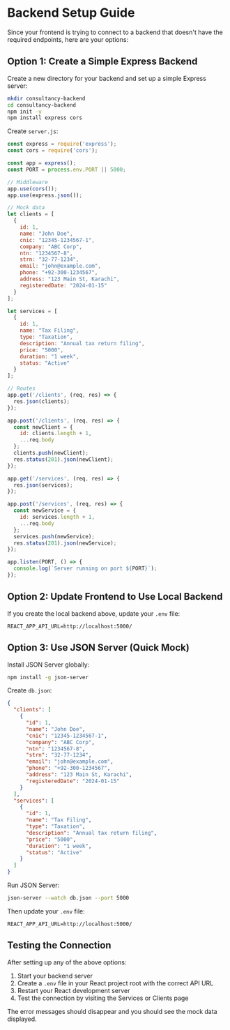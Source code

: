 # Backend Setup Guide

Since your frontend is trying to connect to a backend that doesn't have the required endpoints, here are your options:

## Option 1: Create a Simple Express Backend

Create a new directory for your backend and set up a simple Express server:

```bash
mkdir consultancy-backend
cd consultancy-backend
npm init -y
npm install express cors
```

Create `server.js`:

```javascript
const express = require('express');
const cors = require('cors');

const app = express();
const PORT = process.env.PORT || 5000;

// Middleware
app.use(cors());
app.use(express.json());

// Mock data
let clients = [
  {
    id: 1,
    name: "John Doe",
    cnic: "12345-1234567-1",
    company: "ABC Corp",
    ntn: "1234567-8",
    strn: "32-77-1234",
    email: "john@example.com",
    phone: "+92-300-1234567",
    address: "123 Main St, Karachi",
    registeredDate: "2024-01-15"
  }
];

let services = [
  {
    id: 1,
    name: "Tax Filing",
    type: "Taxation",
    description: "Annual tax return filing",
    price: "5000",
    duration: "1 week",
    status: "Active"
  }
];

// Routes
app.get('/clients', (req, res) => {
  res.json(clients);
});

app.post('/clients', (req, res) => {
  const newClient = {
    id: clients.length + 1,
    ...req.body
  };
  clients.push(newClient);
  res.status(201).json(newClient);
});

app.get('/services', (req, res) => {
  res.json(services);
});

app.post('/services', (req, res) => {
  const newService = {
    id: services.length + 1,
    ...req.body
  };
  services.push(newService);
  res.status(201).json(newService);
});

app.listen(PORT, () => {
  console.log(`Server running on port ${PORT}`);
});
```

## Option 2: Update Frontend to Use Local Backend

If you create the local backend above, update your `.env` file:

```env
REACT_APP_API_URL=http://localhost:5000/
```

## Option 3: Use JSON Server (Quick Mock)

Install JSON Server globally:

```bash
npm install -g json-server
```

Create `db.json`:

```json
{
  "clients": [
    {
      "id": 1,
      "name": "John Doe",
      "cnic": "12345-1234567-1",
      "company": "ABC Corp",
      "ntn": "1234567-8",
      "strn": "32-77-1234",
      "email": "john@example.com",
      "phone": "+92-300-1234567",
      "address": "123 Main St, Karachi",
      "registeredDate": "2024-01-15"
    }
  ],
  "services": [
    {
      "id": 1,
      "name": "Tax Filing",
      "type": "Taxation",
      "description": "Annual tax return filing",
      "price": "5000",
      "duration": "1 week",
      "status": "Active"
    }
  ]
}
```

Run JSON Server:

```bash
json-server --watch db.json --port 5000
```

Then update your `.env` file:

```env
REACT_APP_API_URL=http://localhost:5000/
```

## Testing the Connection

After setting up any of the above options:

1. Start your backend server
2. Create a `.env` file in your React project root with the correct API URL
3. Restart your React development server
4. Test the connection by visiting the Services or Clients page

The error messages should disappear and you should see the mock data displayed. 